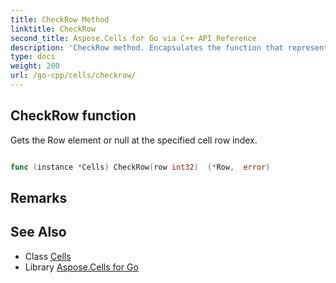 ```yaml
---
title: CheckRow Method 
linktitle: CheckRow
second_title: Aspose.Cells for Go via C++ API Reference
description: 'CheckRow method. Encapsulates the function that represents checkrow in Go.'
type: docs
weight: 200
url: /go-cpp/cells/checkrow/
---
```


## CheckRow function

Gets the Row element or null at the specified cell row index.

```go

func (instance *Cells) CheckRow(row int32)  (*Row,  error) 

```

## Remarks


## See Also

* Class [Cells](../)
* Library [Aspose.Cells for Go](../../)
